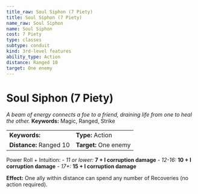 ```yaml
---
title_raw: Soul Siphon (7 Piety)
title: Soul Siphon (7 Piety)
name_raw: Soul Siphon
name: Soul Siphon
cost: 7 Piety
type: classes
subtype: conduit
kind: 3rd-level features
ability_type: Action
distance: Ranged 10
target: One enemy
---
```


# Soul Siphon (7 Piety)

*A beam of energy connects a foe to a friend, draining life from one to heal the other.* **Keywords:** Magic, Ranged, Strike

|                         |                       |
| :---------------------- | :-------------------- |
| **Keywords:**           | **Type:** Action      |
| **Distance:** Ranged 10 | **Target:** One enemy |

Power Roll + Intuition: - *11 or lower:* **7 + I corruption damage** - *12-16:* **10 + I corruption damage** - *17+:* **15 + I corruption damage**

**Effect:** One ally within distance can spend any number of Recoveries (no action required).
